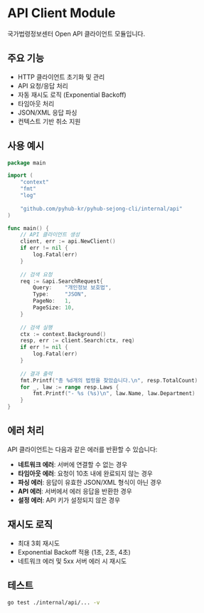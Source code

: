 # API Client Module

국가법령정보센터 Open API 클라이언트 모듈입니다.

## 주요 기능

- HTTP 클라이언트 초기화 및 관리
- API 요청/응답 처리
- 자동 재시도 로직 (Exponential Backoff)
- 타임아웃 처리
- JSON/XML 응답 파싱
- 컨텍스트 기반 취소 지원

## 사용 예시

```go
package main

import (
    "context"
    "fmt"
    "log"
    
    "github.com/pyhub-kr/pyhub-sejong-cli/internal/api"
)

func main() {
    // API 클라이언트 생성
    client, err := api.NewClient()
    if err != nil {
        log.Fatal(err)
    }
    
    // 검색 요청
    req := &api.SearchRequest{
        Query:    "개인정보 보호법",
        Type:     "JSON",
        PageNo:   1,
        PageSize: 10,
    }
    
    // 검색 실행
    ctx := context.Background()
    resp, err := client.Search(ctx, req)
    if err != nil {
        log.Fatal(err)
    }
    
    // 결과 출력
    fmt.Printf("총 %d개의 법령을 찾았습니다.\n", resp.TotalCount)
    for _, law := range resp.Laws {
        fmt.Printf("- %s (%s)\n", law.Name, law.Department)
    }
}
```

## 에러 처리

API 클라이언트는 다음과 같은 에러를 반환할 수 있습니다:

- **네트워크 에러**: 서버에 연결할 수 없는 경우
- **타임아웃 에러**: 요청이 10초 내에 완료되지 않는 경우
- **파싱 에러**: 응답이 유효한 JSON/XML 형식이 아닌 경우
- **API 에러**: 서버에서 에러 응답을 반환한 경우
- **설정 에러**: API 키가 설정되지 않은 경우

## 재시도 로직

- 최대 3회 재시도
- Exponential Backoff 적용 (1초, 2초, 4초)
- 네트워크 에러 및 5xx 서버 에러 시 재시도

## 테스트

```bash
go test ./internal/api/... -v
```